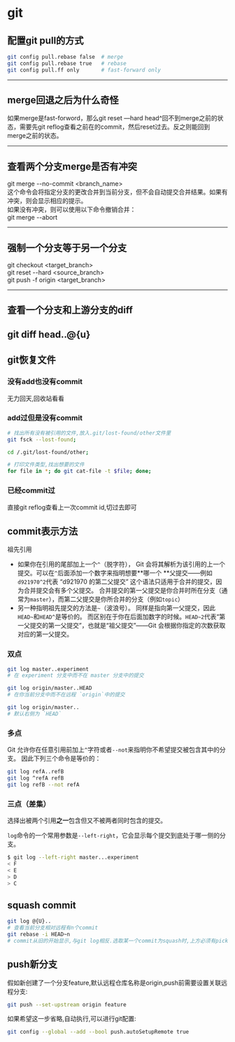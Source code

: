 # git

## 配置git pull的方式

```bash
git config pull.rebase false  # merge
git config pull.rebase true   # rebase
git config pull.ff only       # fast-forward only
```

---

## merge回退之后为什么奇怪

如果merge是fast-forword，那么git reset —hard head^回不到merge之前的状态，需要先git
reflog查看之前在的commit，然后reset过去。反之则能回到merge之前的状态。

---

## 查看两个分支merge是否有冲突

git merge --no-commit <branch_name>  
这个命令会将指定分支的更改合并到当前分支，但不会自动提交合并结果。如果有冲突，则会显示相应的提示。  
如果没有冲突，则可以使用以下命令撤销合并：  
git merge --abort

---

## 强制一个分支等于另一个分支

git checkout <target_branch>  
git reset --hard <source_branch>  
git push -f origin <target_branch>

---

## 查看一个分支和上游分支的diff

git diff head..@{u}
---

## git恢复文件

### 没有add也没有commit

无力回天,回收站看看

### add过但是没有commit

```bash
# 找出所有没有被引用的文件,放入.git/lost-found/other文件里
git fsck --lost-found;

cd /.git/lost-found/other;

# 打印文件类型,找出想要的文件
for file in *; do git cat-file -t $file; done;
```

### 已经commit过

直接git reflog查看上一次commit id,切过去即可

## commit表示方法

祖先引用

- 如果你在引用的尾部加上一个`^`（脱字符）， Git 会将其解析为该引用的上一个提交。可以在`^`后面添加一个数字来指明想要**哪一个
  **父提交——例如`d921970^2`代表 “d921970 的第二父提交” 这个语法只适用于合并的提交，因为合并提交会有多个父提交。
  合并提交的第一父提交是你合并时所在分支（通常为`master`），而第二父提交是你所合并的分支（例如`topic`）
- 另一种指明祖先提交的方法是`~`（波浪号）。 同样是指向第一父提交，因此`HEAD~`和`HEAD^`是等价的。
  而区别在于你在后面加数字的时候。`HEAD~2`代表“第一父提交的第一父提交”，也就是“祖父提交”——Git 会根据你指定的次数获取对应的第一父提交。

### 双点

```bash
git log master..experiment
# 在 experiment 分支中而不在 master 分支中的提交

git log origin/master..HEAD
# 在你当前分支中而不在远程 `origin`中的提交

git log origin/master..
# 默认右侧为 `HEAD`
```

### 多点

Git 允许你在任意引用前加上`^`字符或者`--not`来指明你不希望提交被包含其中的分支。 因此下列三个命令是等价的：

```bash
git log refA..refB
git log ^refA refB
git log refB --not refA
```

### 三点（差集）

选择出被两个引用**之一**包含但又不被两者同时包含的提交。

`log`命令的一个常用参数是`--left-right`，它会显示每个提交到底处于哪一侧的分支。

```bash
$ git log --left-right master...experiment
< F
< E
> D
> C
```

## squash commit

```bash
git log @{U}..
# 查看当前分支相对远程有n个commit
git rebase -i HEAD~n
# commit从旧的开始显示,与git log相反.选取某一个commit为squash时,上方必须有pick的commit
```

## push新分支

假如新创建了一个分支feature,默认远程仓库名称是origin,push前需要设置关联远程分支:

```bash
git push --set-upstream origin feature
```

如果希望这一步省略,自动执行,可以进行git配置:

```bash
git config --global --add --bool push.autoSetupRemote true
```



